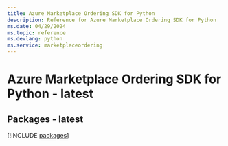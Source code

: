 ```yaml
---
title: Azure Marketplace Ordering SDK for Python
description: Reference for Azure Marketplace Ordering SDK for Python
ms.date: 04/29/2024
ms.topic: reference
ms.devlang: python
ms.service: marketplaceordering
---
```

# Azure Marketplace Ordering SDK for Python - latest
## Packages - latest
[!INCLUDE [packages](marketplace-ordering-index.md)]